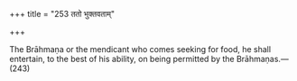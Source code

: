 +++
title = "253 ततो भुक्तवताम्"

+++

The Brāhmaṇa or the mendicant who comes seeking for food, he shall entertain, to the best of his ability, on being permitted by the Brāhmaṇas.—(243) 